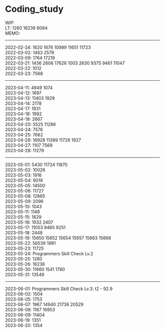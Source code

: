 # Coding_study </br>

WIP: </br>
LT: 1260 16236 6064 </br>
MEMO: </br>

---

2022-02-24: 1620 1676 10989 11651 11723 </br>
2022-03-02: 1463 2579 </br>
2022-03-09: 1764 17219 </br>
2022-03-21: 1436 2606 17626 1003 2630 9375 9461 11047 </br>
2022-03-22: 1012 </br>
2022-03-23: 7568 </br>

---

2023-04-11: 4949 1074 </br>
2023-04-12: 1697 </br>
2023-04-13: 11403 1929 </br>
2023-04-14: 2178 </br>
2023-04-17: 1931 </br>
2023-04-18: 1992 </br>
2023-04-19: 2667 </br>
2023-04-20: 5525 11286 </br>
2023-04-24: 7576 </br>
2023-04-25: 7662 </br>
2023-04-26: 16928 11399 11726 1927 </br>
2023-04-27: 1107 7569 </br>
2023-04-28: 11279 </br>

---

2023-05-01: 5430 11724 11870 </br>
2023-05-02: 10026 </br>
2023-05-03: 1916 </br>
2023-05-04: 9019 </br>
2023-05-05: 14500 </br>
2023-05-06: 11727 </br>
2023-05-08: 12865 </br>
2023-05-09: 2096 </br>
2023-05-10: 1043 </br>
2023-05-11: 1149 </br>
2023-05-15: 1629 </br>
2023-05-16: 1932 2407 </br>
2023-05-17: 11053 9465 9251 </br>
2023-05-18: 2448 </br>
2023-05-19: 15650 15652 15654 15657 15663 15666</br>
2023-05-22: 56539 1991 </br>
2023-05-23: 11725 </br>
2023-05-24: Programmers Skill Check Lv.2 </br> 
2023-05-25: 1260 </br>
2023-05-26: 16236</br>
2023-05-30: 11660 1541 1780</br>
2023-05-31: 13549 </br>

---

2023-06-01: Programmers Skill Check Lv.3: t2 - 92.9 </br>
2023-06-02: 1504 </br>
2023-06-05: 1753 </br>
2023-06-07: 1967 14940 21736 20529 </br>
2023-06-08: 1167 16953 </br>
2023-06-09: 11404 </br>
2023-06-19: 1351 </br>
2023-06-20: 1354 </br>